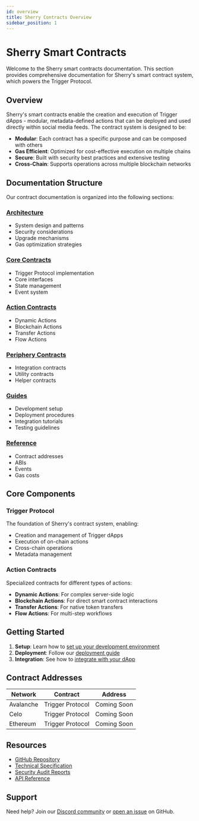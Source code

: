 ```yaml
---
id: overview
title: Sherry Contracts Overview
sidebar_position: 1
---
```


# Sherry Smart Contracts

Welcome to the Sherry smart contracts documentation. This section provides comprehensive documentation for Sherry's smart contract system, which powers the Trigger Protocol.

## Overview

Sherry's smart contracts enable the creation and execution of Trigger dApps - modular, metadata-defined actions that can be deployed and used directly within social media feeds. The contract system is designed to be:

- **Modular**: Each contract has a specific purpose and can be composed with others
- **Gas Efficient**: Optimized for cost-effective execution on multiple chains
- **Secure**: Built with security best practices and extensive testing
- **Cross-Chain**: Supports operations across multiple blockchain networks

## Documentation Structure

Our contract documentation is organized into the following sections:

### [Architecture](./architecture/overview)
- System design and patterns
- Security considerations
- Upgrade mechanisms
- Gas optimization strategies

### [Core Contracts](./core/overview)
- Trigger Protocol implementation
- Core interfaces
- State management
- Event system

### [Action Contracts](./core/actions/overview)
- Dynamic Actions
- Blockchain Actions
- Transfer Actions
- Flow Actions

### [Periphery Contracts](./periphery/overview)
- Integration contracts
- Utility contracts
- Helper contracts

### [Guides](./guides/getting-started)
- Development setup
- Deployment procedures
- Integration tutorials
- Testing guidelines

### [Reference](./reference/overview)
- Contract addresses
- ABIs
- Events
- Gas costs

## Core Components

### Trigger Protocol
The foundation of Sherry's contract system, enabling:
- Creation and management of Trigger dApps
- Execution of on-chain actions
- Cross-chain operations
- Metadata management

### Action Contracts
Specialized contracts for different types of actions:
- **Dynamic Actions**: For complex server-side logic
- **Blockchain Actions**: For direct smart contract interactions
- **Transfer Actions**: For native token transfers
- **Flow Actions**: For multi-step workflows

## Getting Started

1. **Setup**: Learn how to [set up your development environment](./guides/getting-started)
2. **Deployment**: Follow our [deployment guide](./guides/deployment)
3. **Integration**: See how to [integrate with your dApp](./guides/integration)

## Contract Addresses

| Network | Contract | Address |
|---------|----------|---------|
| Avalanche | Trigger Protocol | Coming Soon |
| Celo | Trigger Protocol | Coming Soon |
| Ethereum | Trigger Protocol | Coming Soon |

## Resources

- [GitHub Repository](https://github.com/SherryLabs/sherry-contracts)
- [Technical Specification](./architecture/technical-spec)
- [Security Audit Reports](./architecture/security)
- [API Reference](./reference/api)

## Support

Need help? Join our [Discord community](https://discord.gg/sherry) or [open an issue](https://github.com/SherryLabs/sherry-contracts/issues) on GitHub. 